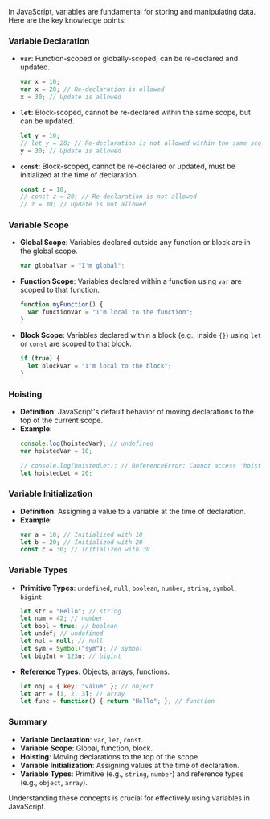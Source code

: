 In JavaScript, variables are fundamental for storing and manipulating data. Here are the key knowledge points:

### Variable Declaration
- **`var`**: Function-scoped or globally-scoped, can be re-declared and updated.
  ```javascript
  var x = 10;
  var x = 20; // Re-declaration is allowed
  x = 30; // Update is allowed
  ```
- **`let`**: Block-scoped, cannot be re-declared within the same scope, but can be updated.
  ```javascript
  let y = 10;
  // let y = 20; // Re-declaration is not allowed within the same scope
  y = 30; // Update is allowed
  ```
- **`const`**: Block-scoped, cannot be re-declared or updated, must be initialized at the time of declaration.
  ```javascript
  const z = 10;
  // const z = 20; // Re-declaration is not allowed
  // z = 30; // Update is not allowed
  ```

### Variable Scope
- **Global Scope**: Variables declared outside any function or block are in the global scope.
  ```javascript
  var globalVar = "I'm global";
  ```
- **Function Scope**: Variables declared within a function using `var` are scoped to that function.
  ```javascript
  function myFunction() {
    var functionVar = "I'm local to the function";
  }
  ```
- **Block Scope**: Variables declared within a block (e.g., inside `{}`) using `let` or `const` are scoped to that block.
  ```javascript
  if (true) {
    let blockVar = "I'm local to the block";
  }
  ```

### Hoisting
- **Definition**: JavaScript's default behavior of moving declarations to the top of the current scope.
- **Example**:
  ```javascript
  console.log(hoistedVar); // undefined
  var hoistedVar = 10;

  // console.log(hoistedLet); // ReferenceError: Cannot access 'hoistedLet' before initialization
  let hoistedLet = 20;
  ```

### Variable Initialization
- **Definition**: Assigning a value to a variable at the time of declaration.
- **Example**:
  ```javascript
  var a = 10; // Initialized with 10
  let b = 20; // Initialized with 20
  const c = 30; // Initialized with 30
  ```

### Variable Types
- **Primitive Types**: `undefined`, `null`, `boolean`, `number`, `string`, `symbol`, `bigint`.
  ```javascript
  let str = "Hello"; // string
  let num = 42; // number
  let bool = true; // boolean
  let undef; // undefined
  let nul = null; // null
  let sym = Symbol("sym"); // symbol
  let bigInt = 123n; // bigint
  ```
- **Reference Types**: Objects, arrays, functions.
  ```javascript
  let obj = { key: "value" }; // object
  let arr = [1, 2, 3]; // array
  let func = function() { return "Hello"; }; // function
  ```

### Summary
- **Variable Declaration**: `var`, `let`, `const`.
- **Variable Scope**: Global, function, block.
- **Hoisting**: Moving declarations to the top of the scope.
- **Variable Initialization**: Assigning values at the time of declaration.
- **Variable Types**: Primitive (e.g., `string`, `number`) and reference types (e.g., `object`, `array`).

Understanding these concepts is crucial for effectively using variables in JavaScript.